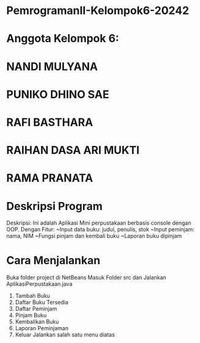 # PemrogramanII-Kelompok6-20242

# Anggota Kelompok 6:

# NANDI MULYANA
# PUNIKO DHINO SAE
# RAFI BASTHARA
# RAIHAN DASA ARI MUKTI
# RAMA PRANATA

# Deskripsi Program
Deskripsi: Ini adalah Aplikasi Mini perpustakaan berbasis console dengan OOP. Dengan Fitur: ~Input data buku: judul, penulis, stok ~Input peminjam: nama, NIM ~Fungsi pinjam dan kembali buku ~Laporan buku dipinjam

# Cara Menjalankan
Buka folder project di NetBeans Masuk Folder src dan Jalankan AplikasiPerpustakaan.java
1. Tambah Buku
2. Daftar Buku Tersedia
3. Daftar Peminjam
4. Pinjam Buku
5. Kembalikan Buku
6. Laporan Peminjaman
7. Keluar Jalankan salah satu menu diatas
